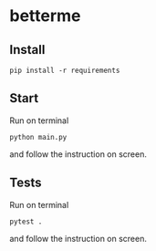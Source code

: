 # betterme

## Install
```
pip install -r requirements
```

## Start

Run on terminal
```
python main.py
```
and follow the instruction on screen.

## Tests

Run on terminal
```
pytest .
```
and follow the instruction on screen.